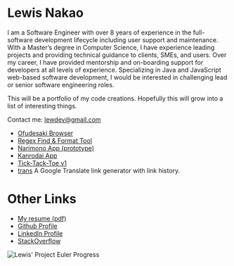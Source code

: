 # Lewis Nakao

I am a Software Engineer with over 8 years of experience in the full-software development lifecycle including user support and maintenance. With a Master’s degree in Computer Science, I have experience leading projects and providing technical guidance to clients, SMEs, and users. Over my career, I have provided mentorship and on-boarding support for developers at all levels of experience. Specializing in Java and JavaScript web-based software development, I would be interested in challenging lead or senior software engineering roles.

This will be a portfolio of my code creations. Hopefully this will grow into a list of interesting things.

Contact me: [lewdev@gmail.com](mailto:lewdev@gmail.com)

* [Ofudesaki Browser](https://lewdev.github.io/ofudesaki-browser/)
* [Regex Find & Format Tool](https://lewdev.github.io/apps/regex-find-and-format)
* [Narimono App (prototype)](https://lewdev.github.io/narimono-prototype/)
* [Kanrodai App](https://lewdev.github.io/kanrodai-app/)
* [Tick-Tack-Toe v1](https://lewdev.github.io/ticktacktoe/v1/)
* [trans](https://lewdev.github.io/trans/) A Google Translate link generator with link history.

Other Links
===========
* [My resume (pdf)](https://drive.google.com/open?id=1neZuwiGy5SBrFOiJnbcvcx1Bb-LV8iPP)
* [Github Profile](https://github.com/lewdev)
* [LinkedIn Profile](https://www.linkedin.com/in/lewisnakao)
* [StackOverflow](http://stackoverflow.com/cv/lewis.nakao)

![Lewis' Project Euler Progress](https://projecteuler.net/profile/lewdev.png "Lewis' Project Euler Progress")
